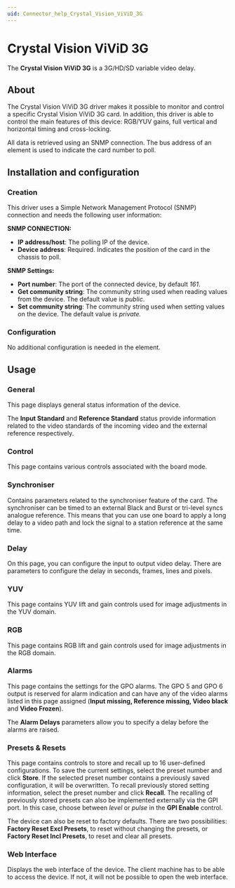 ```yaml
---
uid: Connector_help_Crystal_Vision_ViViD_3G
---
```


# Crystal Vision ViViD 3G

The **Crystal Vision ViViD 3G** is a 3G/HD/SD variable video delay.

## About

The Crystal Vision ViViD 3G driver makes it possible to monitor and control a specific Crystal Vision ViViD 3G card. In addition, this driver is able to control the main features of this device: RGB/YUV gains, full vertical and horizontal timing and cross-locking.

All data is retrieved using an SNMP connection. The bus address of an element is used to indicate the card number to poll.

## Installation and configuration

### Creation

This driver uses a Simple Network Management Protocol (SNMP) connection and needs the following user information:

**SNMP CONNECTION:**

- **IP address/host**: The polling IP of the device.
- **Device address**: Required. Indicates the position of the card in the chassis to poll.

**SNMP Settings:**

- **Port number**: The port of the connected device, by default *161*.
- **Get community string**: The community string used when reading values from the device. The default value is *public*.
- **Set community string**: The community string used when setting values on the device. The default value is *private.*

### Configuration

No additional configuration is needed in the element.

## Usage

### General

This page displays general status information of the device.

The **Input Standard** and **Reference Standard** status provide information related to the video standards of the incoming video and the external reference respectively.

### Control

This page contains various controls associated with the board mode.

### Synchroniser

Contains parameters related to the synchroniser feature of the card. The synchroniser can be timed to an external Black and Burst or tri-level syncs analogue reference. This means that you can use one board to apply a long delay to a video path and lock the signal to a station reference at the same time.

### Delay

On this page, you can configure the input to output video delay. There are parameters to configure the delay in seconds, frames, lines and pixels.

### YUV

This page contains YUV lift and gain controls used for image adjustments in the YUV domain.

### RGB

This page contains RGB lift and gain controls used for image adjustments in the RGB domain.

### Alarms

This page contains the settings for the GPO alarms. The GPO 5 and GPO 6 output is reserved for alarm indication and can have any of the video alarms listed in this page assigned (**Input missing, Reference missing, Video black** and **Video Frozen**).

The **Alarm Delays** parameters allow you to specify a delay before the alarms are raised.

### Presets & Resets

This page contains controls to store and recall up to 16 user-defined configurations. To save the current settings, select the preset number and click **Store**. If the selected preset number contains a previously saved configuration, it will be overwritten. To recall previously stored setting information, select the preset number and click **Recall**. The recalling of previously stored presets can also be implemented externally via the GPI port. In this case, choose between *level* or *pulse* in the **GPI Enable** control.

The device can also be reset to factory defaults. There are two possibilities: **Factory Reset Excl Presets**, to reset without changing the presets, or **Factory Reset Incl Presets**, to reset and clear all presets.

### Web Interface

Displays the web interface of the device. The client machine has to be able to access the device. If not, it will not be possible to open the web interface.
